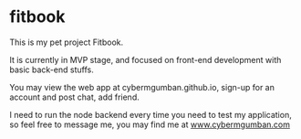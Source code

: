 # fitbook

This is my pet project Fitbook.

It is currently in MVP stage, and focused on front-end development with basic back-end stuffs.

You may view the web app at cybermgumban.github.io, sign-up for an account and post chat, add friend.

I need to run the node backend every time you need to test my application, so feel free to message me, you may find me at www.cybermgumban.com

